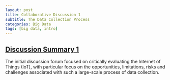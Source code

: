 ```yaml
---
layout: post
title: Collaborative Discussion 1
subtitle: The Data Collection Process
categories: Big Data
tags: [big data, intro]
---
```


## <a href="Discussion-Summary-1.pdf" type="application/pdf">Discussion Summary 1</a>

The initial discussion forum focused on critically evaluating the Internet of Things (IoT), with particular focus on the opportunities, limitations, risks and challenges associated with such a large-scale process of data collection.
